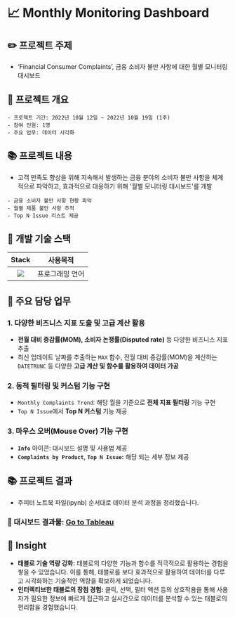 # 📈 Monthly Monitoring Dashboard

## ✏️ 프로젝트 주제
- ‘Financial Consumer Complaints’, 금융 소비자 불만 사항에 대한 월별 모니터링 대시보드

## 📂 프로젝트 개요
```
- 프로젝트 기간: 2022년 10월 12일 ~ 2022년 10월 19일 (1주)
- 참여 인원: 1명
- 주요 업무: 데이터 시각화
```

## 📚 프로젝트 내용
- 고객 만족도 향상을 위해 지속해서 발생하는 금융 분야의 소비자 불만 사항을 체계적으로 파악하고, 효과적으로 대응하기 위해 '월별 모니터링 대시보드'를 개발
```
- 금융 소비자 불만 사항 현황 파악
- 월별 제품 불만 사항 추적
- Top N Issue 리스트 제공
```



## 🔨 개발 기술 스택
|Stack|사용목적|
|:---:|:---:|
|<img src="https://img.shields.io/badge/tableau-E97627?style=for-the-badge&logo=tableau&logoColor=white">|프로그래밍 언어|

## 🙋 주요 담당 업무

### 1. 다양한 비즈니스 지표 도출 및 고급 계산 활용
- **전월 대비 증감률(MOM), 소비자 논쟁률(Disputed rate)** 등 다양한 비즈니스 지표 추출
- 최신 업데이트 날짜를 추출하는 `MAX` 함수, 전월 대비 증감률(MOM)을 계산하는 `DATETRUNC` 등 다양한 **고급 계산 및 함수를 활용하여 데이터 가공**

### 2. 동적 필터링 및 커스텀 기능 구현
- `Monthly Complaints Trend`: 해당 월을 기준으로 **전체 지표 필터링** 기능 구현
- `Top N Issue`에서 **Top N 커스텀** 기능 제공

### 3. 마우스 오버(Mouse Over) 기능 구현
- **`Info`** 아이콘: 대시보드 설명 및 사용법 제공
- **`Complaints by Product`**, **`Top N Issue`:** 해당 되는 세부 정보 제공

## 📚 프로젝트 결과
- 주피터 노트북 파일(ipynb) 순서대로 데이터 분석 과정을 정리했습니다.
### 🔵 대시보드 결과물: [Go to Tableau](https://public.tableau.com/views/FinancialCompliantsDashboard/Dashboard?:language=ko-KR&:display_count=n&:origin=viz_share_link)

## 👀 Insight
- **태블로 기술 역량 강화:** 태블로의 다양한 기능과 함수를 적극적으로 활용하는 경험을 쌓을 수 있었습니다. 이를 통해, 태블로를 보다 효과적으로 활용하여 데이터를 다루고 시각화하는 기술적인 역량을 확보하게 되었습니다.
- **인터렉티브한 태블로의 장점 경험:** 클릭, 선택, 필터 액션 등의 상호작용을 통해 사용자가 필요한 정보에 빠르게 접근하고 실시간으로 데이터를 분석할 수 있는 태블로의 편리함을 경험했습니다.
